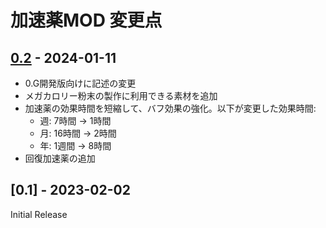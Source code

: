 # 加速薬MOD 変更点

## [0.2] - 2024-01-11
- 0.G開発版向けに記述の変更
- メガカロリー粉末の製作に利用できる素材を追加
- 加速薬の効果時間を短縮して、バフ効果の強化。以下が変更した効果時間:
    - 週: 7時間 -> 1時間
    - 月: 16時間 -> 2時間
    - 年: 1週間 -> 8時間
- 回復加速薬の追加

## [0.1] - 2023-02-02
Initial Release

[0.2]: https://github.com/tlshtivo053153/cdda-speedup-drug/compare/v0.1...v0.2
